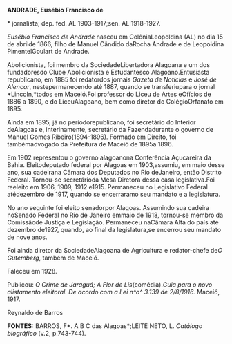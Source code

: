 **ANDRADE, Eusébio Francisco de**

\* jornalista; dep. fed. AL 1903-1917;sen. AL 1918-1927.

*Eusébio Francisco de Andrade* nasceu em ColôniaLeopoldina (AL) no dia
15 de abrilde 1866, filho de Manuel Cândido daRocha Andrade e de
Leopoldina PimentelGoulart de Andrade.

Abolicionista, foi membro da SociedadeLibertadora Alagoana e um dos
fundadoresdo Clube Abolicionista e Estudantesco Alagoano.Entusiasta
republicano, em 1885 foi redatordos jornais *Gazeta de Notícias* e *José
de Alencar*, nestepermanecendo até 1887, quando se transferiupara o
jornal *Lincoln,*todos em Maceió.Foi professor do Liceu de Artes
eOfícios de 1886 a 1890, e do LiceuAlagoano, bem como diretor do
ColégioOrfanato em 1895.

Ainda em 1895, já no períodorepublicano, foi secretário do Interior
deAlagoas e, interinamente, secretário da Fazendadurante o governo de
Manuel Gomes Ribeiro(1894-1896). Formado em Direito, foi tambémadvogado
da Prefeitura de Maceió de 1895a 1896.

Em 1902 representou o governo alagoanona Conferência Açucareira da
Bahia. Eleitodeputado federal por Alagoas em 1903,assumiu, em maio desse
ano, sua cadeirana Câmara dos Deputados no Rio deJaneiro, então Distrito
Federal. Tornou-se secretárioda Mesa Diretora dessa casa legislativa.Foi
reeleito em 1906, 1909, 1912 e1915. Permaneceu no Legislativo Federal
atédezembro de 1917, quando se encerraramo seu mandato e a legislatura.

No ano seguinte foi eleito senadorpor Alagoas. Assumindo sua cadeira
noSenado Federal no Rio de Janeiro emmaio de 1918, tornou-se membro da
Comissãode Justiça e Legislação. Permaneceu naCâmara Alta do país até
dezembro de1927, quando, ao final da legislatura,se encerrou seu mandato
de nove anos.

Foi ainda diretor da SociedadeAlagoana de Agricultura e redator-chefe
de*O Gutemberg*, também de Maceió.

Faleceu em 1928.

Publicou: *O Crime de Jaraguá; A Flor de Lis*(comédia).*Guia para o novo
alistamento eleitoral. De acordo com a Lei n^o^ 3.139 de 2/8/1916.*
Maceió, 1917.

Reynaldo de Barros

**FONTES:** BARROS, F*. A B C das Alagoas*;LEITE NETO, L. *Catálogo
biográfico* (v.2, p.743-744).
